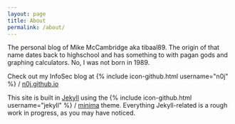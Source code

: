 ```yaml
---
layout: page
title: About
permalink: /about/
---
```


The personal blog of Mike McCambridge aka tibaal89. The origin of that name dates back to highschool and has something to with pagan gods and graphing calculators. No, I was not born in 1989.

Check out my InfoSec blog at {% include icon-github.html username="n0j" %} / [n0j.github.io](https://n0j.github.io)

This site is built in [Jekyll](https://jekyllrb.com/) using the {% include icon-github.html username="jekyll" %} / [minima](https://github.com/jekyll/minima) theme. Everything Jekyll-related is a rough work in progress, as you may have noticed.
